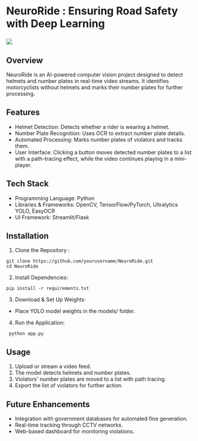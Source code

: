 # NeuroRide : Ensuring Road Safety with Deep Learning

###

<img src="https://github.com/ShivankXD/ShivankXD/blob/main/NeuroRidedet.png" style="max-width: 100%; height: auto;">

###

## Overview
NeuroRide is an AI-powered computer vision project designed to detect helmets and number plates in real-time video streams. It identifies motorcyclists without helmets and marks their number plates for further processing.

## Features
- Helmet Detection: Detects whether a rider is wearing a helmet.
- Number Plate Recognition: Uses OCR to extract number plate details.
- Automated Processing: Marks number plates of violators and tracks them.
- User Interface: Clicking a button moves detected number plates to a list with a path-tracing effect, while the video continues playing in a mini-player.

## Tech Stack
- Programming Language: Python
- Libraries & Frameworks: OpenCV, TensorFlow/PyTorch, Ultralytics YOLO, EasyOCR
- UI Framework: Streamlit/Flask

## Installation
1. Clone the Repository :
 ``` shell []
git clone https://github.com/yourusername/NeuroRide.git
cd NeuroRide

```

2. Install Dependencies:
``` shell
pip install -r requirements.txt

```

3. Download & Set Up Weights:
- Place YOLO model weights in the models/ folder.

4. Run the Application:
``` shell
 python app.py

```


## Usage
1. Upload or stream a video feed.
2. The model detects helmets and number plates.
3. Violators' number plates are moved to a list with path tracing.
4. Export the list of violators for further action.

## Future Enhancements
- Integration with government databases for automated fine generation.
- Real-time tracking through CCTV networks.
- Web-based dashboard for monitoring violations.


